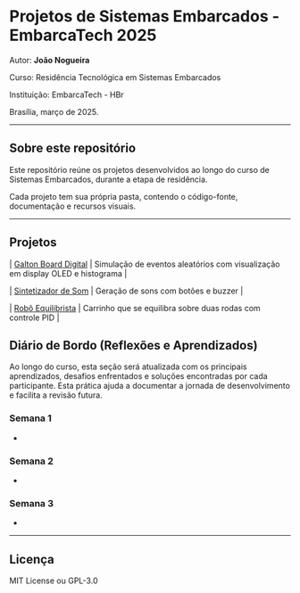 # Projetos de Sistemas Embarcados - EmbarcaTech 2025

Autor: **João Nogueira**

Curso: Residência Tecnológica em Sistemas Embarcados

Instituição: EmbarcaTech - HBr

Brasília, março de 2025.

---

## Sobre este repositório

Este repositório reúne os projetos desenvolvidos ao longo do curso de Sistemas Embarcados, durante a etapa de residência.  

Cada projeto tem sua própria pasta, contendo o código-fonte, documentação e recursos visuais.

---

## Projetos

| [Galton Board Digital](./projetos/galton_board/) | Simulação de eventos aleatórios com visualização em display OLED e histograma |

| [Sintetizador de Som](./projetos/sintetizador_audio/) | Geração de sons com botões e buzzer |

| [Robô Equilibrista](./projetos/robo_equilibrista/) | Carrinho que se equilibra sobre duas rodas com controle PID |

##  Diário de Bordo (Reflexões e Aprendizados)

Ao longo do curso, esta seção será atualizada com os principais aprendizados, desafios enfrentados e soluções encontradas por cada participante. Esta prática ajuda a documentar a jornada de desenvolvimento e facilita a revisão futura.

### Semana 1

- 

### Semana 2

- 

### Semana 3

-

---

## Licença

MIT License ou GPL-3.0

